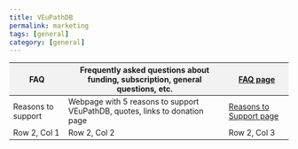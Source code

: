 ```yaml
---
title: VEuPathDB 
permalink: marketing
tags: [general]
category: [general]
---
```


<!DOCTYPE html>
<html lang="en">
<head>
  <meta charset="UTF-8">
  <title>Quick links to VEuPathDB promotional/marketing materials</title>
  <style>
    table {
      width: 100%;
      border-collapse: collapse;
      font-size: 14px;
    }

    th, td {
      border: 1px solid #000;
      padding: 8px;
      text-align: left;
    }

    th {
      background-color: #f2f2f2;
    }
  </style>
</head>
<body>

  <table>
    <thead>
      <tr>
        <th>FAQ</th>
        <th>Frequently asked questions about funding, subscription, general questions, etc.</th>
        <th><a target="_blank" href="https://veupathdb.org/veupathdb/app/static-content/faq.html">FAQ page</a></th>
      </tr>
    </thead>
    <tbody>
      <tr>
        <td>Reasons to support</td>
        <td>Webpage with 5 reasons to support VEuPathDB, quotes, links to donation page</td>
        <td><a target="_blank" href="https://veupathdb.org/veupathdb/app/static-content/why-support.html">Reasons to Support page</a></td>
      </tr>
      <tr>
        <td>Row 2, Col 1</td>
        <td>Row 2, Col 2</td>
        <td>Row 2, Col 3</td>
      </tr>
    </tbody>
  </table>

</body>
</html>
